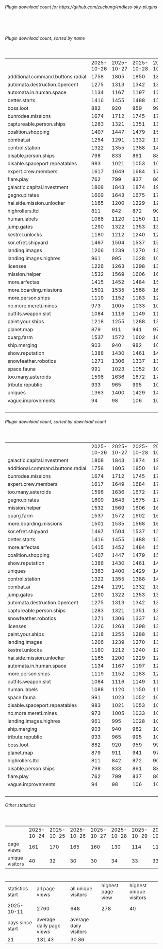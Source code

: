 <h6>Plugin download count for https://github.com/zuckung/endless-sky-plugins</h6><br>
<br>
<h6>Plugin download count, sorted by name</h6><sub><sup><br>
<table>
	<tr>
		<td></td>
		<td>2025-10-26</td>
		<td>2025-10-27</td>
		<td>2025-10-28</td>
		<td>2025-10-29</td>
		<td>2025-10-30</td>
		<td>2025-10-31</td>
		<td>2025-11-01</td>
		<td>today +</td>
	</tr>
	<tr>
		<td>additional.command.buttons.radial</td>
		<td>1758</td>
		<td>1805</td>
		<td>1850</td>
		<td>1880</td>
		<td>1914</td>
		<td>1961</td>
		<td>1997</td>
		<td>+ 36</td>
	</tr>
	<tr>
		<td>automata.destruction.0percent</td>
		<td>1275</td>
		<td>1313</td>
		<td>1342</td>
		<td>1373</td>
		<td>1403</td>
		<td>1443</td>
		<td>1475</td>
		<td>+ 32</td>
	</tr>
	<tr>
		<td>automata.in.human.space</td>
		<td>1134</td>
		<td>1167</td>
		<td>1197</td>
		<td>1225</td>
		<td>1256</td>
		<td>1293</td>
		<td>1320</td>
		<td>+ 27</td>
	</tr>
	<tr>
		<td>better.starts</td>
		<td>1416</td>
		<td>1455</td>
		<td>1488</td>
		<td>1524</td>
		<td>1562</td>
		<td>1603</td>
		<td>1641</td>
		<td>+ 38</td>
	</tr>
	<tr>
		<td>boss.loot</td>
		<td>882</td>
		<td>920</td>
		<td>959</td>
		<td>994</td>
		<td>1025</td>
		<td>1066</td>
		<td>1096</td>
		<td>+ 30</td>
	</tr>
	<tr>
		<td>bunrodea.missions</td>
		<td>1674</td>
		<td>1712</td>
		<td>1745</td>
		<td>1777</td>
		<td>1811</td>
		<td>1851</td>
		<td>1881</td>
		<td>+ 30</td>
	</tr>
	<tr>
		<td>captureable.person.ships</td>
		<td>1283</td>
		<td>1321</td>
		<td>1351</td>
		<td>1380</td>
		<td>1409</td>
		<td>1447</td>
		<td>1474</td>
		<td>+ 27</td>
	</tr>
	<tr>
		<td>coalition.shopping</td>
		<td>1407</td>
		<td>1447</td>
		<td>1479</td>
		<td>1509</td>
		<td>1543</td>
		<td>1581</td>
		<td>1610</td>
		<td>+ 29</td>
	</tr>
	<tr>
		<td>combat.ai</td>
		<td>1254</td>
		<td>1291</td>
		<td>1332</td>
		<td>1370</td>
		<td>1407</td>
		<td>1447</td>
		<td>1488</td>
		<td>+ 41</td>
	</tr>
	<tr>
		<td>control.station</td>
		<td>1322</td>
		<td>1355</td>
		<td>1388</td>
		<td>1421</td>
		<td>1450</td>
		<td>1487</td>
		<td>1516</td>
		<td>+ 29</td>
	</tr>
	<tr>
		<td>disable.person.ships</td>
		<td>798</td>
		<td>833</td>
		<td>861</td>
		<td>887</td>
		<td>918</td>
		<td>957</td>
		<td>981</td>
		<td>+ 24</td>
	</tr>
	<tr>
		<td>disable.spaceport.repeatables</td>
		<td>983</td>
		<td>1021</td>
		<td>1053</td>
		<td>1079</td>
		<td>1107</td>
		<td>1145</td>
		<td>1172</td>
		<td>+ 27</td>
	</tr>
	<tr>
		<td>expert.crew.members</td>
		<td>1617</td>
		<td>1649</td>
		<td>1684</td>
		<td>1720</td>
		<td>1758</td>
		<td>1799</td>
		<td>1829</td>
		<td>+ 30</td>
	</tr>
	<tr>
		<td>flare.play</td>
		<td>762</td>
		<td>799</td>
		<td>837</td>
		<td>869</td>
		<td>900</td>
		<td>937</td>
		<td>964</td>
		<td>+ 27</td>
	</tr>
	<tr>
		<td>galactic.capital.investment</td>
		<td>1808</td>
		<td>1843</td>
		<td>1874</td>
		<td>1908</td>
		<td>1938</td>
		<td>1993</td>
		<td>2043</td>
		<td>+ 50</td>
	</tr>
	<tr>
		<td>gegno.pirates</td>
		<td>1609</td>
		<td>1643</td>
		<td>1675</td>
		<td>1704</td>
		<td>1736</td>
		<td>1776</td>
		<td>1806</td>
		<td>+ 30</td>
	</tr>
	<tr>
		<td>hai.side.mission.unlocker</td>
		<td>1165</td>
		<td>1200</td>
		<td>1229</td>
		<td>1258</td>
		<td>1289</td>
		<td>1326</td>
		<td>1352</td>
		<td>+ 26</td>
	</tr>
	<tr>
		<td>highrollers.ltd</td>
		<td>811</td>
		<td>842</td>
		<td>872</td>
		<td>904</td>
		<td>937</td>
		<td>974</td>
		<td>1001</td>
		<td>+ 27</td>
	</tr>
	<tr>
		<td>human.labels</td>
		<td>1088</td>
		<td>1120</td>
		<td>1150</td>
		<td>1183</td>
		<td>1212</td>
		<td>1253</td>
		<td>1282</td>
		<td>+ 29</td>
	</tr>
	<tr>
		<td>jump.gates</td>
		<td>1290</td>
		<td>1322</td>
		<td>1353</td>
		<td>1381</td>
		<td>1410</td>
		<td>1455</td>
		<td>1483</td>
		<td>+ 28</td>
	</tr>
	<tr>
		<td>kestrel.unlocks</td>
		<td>1180</td>
		<td>1212</td>
		<td>1240</td>
		<td>1277</td>
		<td>1307</td>
		<td>1344</td>
		<td>1373</td>
		<td>+ 29</td>
	</tr>
	<tr>
		<td>kor.efret.shipyard</td>
		<td>1467</td>
		<td>1504</td>
		<td>1537</td>
		<td>1571</td>
		<td>1601</td>
		<td>1639</td>
		<td>1669</td>
		<td>+ 30</td>
	</tr>
	<tr>
		<td>landing.images</td>
		<td>1206</td>
		<td>1239</td>
		<td>1270</td>
		<td>1304</td>
		<td>1335</td>
		<td>1375</td>
		<td>1403</td>
		<td>+ 28</td>
	</tr>
	<tr>
		<td>landing.images.highres</td>
		<td>961</td>
		<td>995</td>
		<td>1028</td>
		<td>1057</td>
		<td>1089</td>
		<td>1125</td>
		<td>1152</td>
		<td>+ 27</td>
	</tr>
	<tr>
		<td>licenses</td>
		<td>1226</td>
		<td>1263</td>
		<td>1298</td>
		<td>1335</td>
		<td>1369</td>
		<td>1419</td>
		<td>1454</td>
		<td>+ 35</td>
	</tr>
	<tr>
		<td>mission.helper</td>
		<td>1532</td>
		<td>1569</td>
		<td>1606</td>
		<td>1642</td>
		<td>1688</td>
		<td>1725</td>
		<td>1762</td>
		<td>+ 37</td>
	</tr>
	<tr>
		<td>more.arfectas</td>
		<td>1415</td>
		<td>1452</td>
		<td>1484</td>
		<td>1518</td>
		<td>1547</td>
		<td>1588</td>
		<td>1617</td>
		<td>+ 29</td>
	</tr>
	<tr>
		<td>more.boarding.missions</td>
		<td>1501</td>
		<td>1535</td>
		<td>1568</td>
		<td>1605</td>
		<td>1639</td>
		<td>1680</td>
		<td>1709</td>
		<td>+ 29</td>
	</tr>
	<tr>
		<td>more.person.ships</td>
		<td>1119</td>
		<td>1152</td>
		<td>1183</td>
		<td>1212</td>
		<td>1245</td>
		<td>1281</td>
		<td>1308</td>
		<td>+ 27</td>
	</tr>
	<tr>
		<td>no.more.mereti.mines</td>
		<td>973</td>
		<td>1005</td>
		<td>1033</td>
		<td>1061</td>
		<td>1094</td>
		<td>1131</td>
		<td>1157</td>
		<td>+ 26</td>
	</tr>
	<tr>
		<td>outfits.weapon.slot</td>
		<td>1084</td>
		<td>1116</td>
		<td>1149</td>
		<td>1184</td>
		<td>1215</td>
		<td>1253</td>
		<td>1288</td>
		<td>+ 35</td>
	</tr>
	<tr>
		<td>paint.your.ships</td>
		<td>1218</td>
		<td>1255</td>
		<td>1288</td>
		<td>1323</td>
		<td>1354</td>
		<td>1396</td>
		<td>1422</td>
		<td>+ 26</td>
	</tr>
	<tr>
		<td>planet.map</td>
		<td>879</td>
		<td>911</td>
		<td>941</td>
		<td>971</td>
		<td>999</td>
		<td>1038</td>
		<td>1062</td>
		<td>+ 24</td>
	</tr>
	<tr>
		<td>quarg.farm</td>
		<td>1537</td>
		<td>1572</td>
		<td>1602</td>
		<td>1635</td>
		<td>1667</td>
		<td>1706</td>
		<td>1735</td>
		<td>+ 29</td>
	</tr>
	<tr>
		<td>ship.merging</td>
		<td>903</td>
		<td>940</td>
		<td>982</td>
		<td>1020</td>
		<td>1056</td>
		<td>1098</td>
		<td>1140</td>
		<td>+ 42</td>
	</tr>
	<tr>
		<td>show.reputation</td>
		<td>1388</td>
		<td>1430</td>
		<td>1461</td>
		<td>1489</td>
		<td>1527</td>
		<td>1564</td>
		<td>1592</td>
		<td>+ 28</td>
	</tr>
	<tr>
		<td>snowfeather.robotics</td>
		<td>1271</td>
		<td>1306</td>
		<td>1337</td>
		<td>1368</td>
		<td>1399</td>
		<td>1439</td>
		<td>1470</td>
		<td>+ 31</td>
	</tr>
	<tr>
		<td>space.fauna</td>
		<td>991</td>
		<td>1023</td>
		<td>1052</td>
		<td>1081</td>
		<td>1117</td>
		<td>1154</td>
		<td>1179</td>
		<td>+ 25</td>
	</tr>
	<tr>
		<td>too.many.asteroids</td>
		<td>1598</td>
		<td>1636</td>
		<td>1672</td>
		<td>1705</td>
		<td>1740</td>
		<td>1780</td>
		<td>1817</td>
		<td>+ 37</td>
	</tr>
	<tr>
		<td>tribute.republic</td>
		<td>933</td>
		<td>965</td>
		<td>995</td>
		<td>1023</td>
		<td>1053</td>
		<td>1091</td>
		<td>1118</td>
		<td>+ 27</td>
	</tr>
	<tr>
		<td>uniques</td>
		<td>1363</td>
		<td>1400</td>
		<td>1429</td>
		<td>1460</td>
		<td>1491</td>
		<td>1530</td>
		<td>1561</td>
		<td>+ 31</td>
	</tr>
	<tr>
		<td>vague.improvements</td>
		<td>94</td>
		<td>98</td>
		<td>106</td>
		<td>109</td>
		<td>112</td>
		<td>115</td>
		<td>117</td>
		<td>+ 2</td>
	</tr>
	<tr>
		<td></td>
		<td></td>
		<td></td>
		<td></td>
		<td></td>
		<td></td>
		<td></td>
		<td>59516</td>
		<td>1251</td>
	</tr>
</table>
</sub></sup>
<h6>Plugin download count, sorted by download count</h6><sub><sup><br>
<table>
	<tr>
		<td></td>
		<td>2025-10-26</td>
		<td>2025-10-27</td>
		<td>2025-10-28</td>
		<td>2025-10-29</td>
		<td>2025-10-30</td>
		<td>2025-10-31</td>
		<td>2025-11-01</td>
		<td>today +</td>
	</tr>
	<tr>
		<td>galactic.capital.investment</td>
		<td>1808</td>
		<td>1843</td>
		<td>1874</td>
		<td>1908</td>
		<td>1938</td>
		<td>1993</td>
		<td>2043</td>
		<td>+ 50</td>
	</tr>
	<tr>
		<td>additional.command.buttons.radial</td>
		<td>1758</td>
		<td>1805</td>
		<td>1850</td>
		<td>1880</td>
		<td>1914</td>
		<td>1961</td>
		<td>1997</td>
		<td>+ 36</td>
	</tr>
	<tr>
		<td>bunrodea.missions</td>
		<td>1674</td>
		<td>1712</td>
		<td>1745</td>
		<td>1777</td>
		<td>1811</td>
		<td>1851</td>
		<td>1881</td>
		<td>+ 30</td>
	</tr>
	<tr>
		<td>expert.crew.members</td>
		<td>1617</td>
		<td>1649</td>
		<td>1684</td>
		<td>1720</td>
		<td>1758</td>
		<td>1799</td>
		<td>1829</td>
		<td>+ 30</td>
	</tr>
	<tr>
		<td>too.many.asteroids</td>
		<td>1598</td>
		<td>1636</td>
		<td>1672</td>
		<td>1705</td>
		<td>1740</td>
		<td>1780</td>
		<td>1817</td>
		<td>+ 37</td>
	</tr>
	<tr>
		<td>gegno.pirates</td>
		<td>1609</td>
		<td>1643</td>
		<td>1675</td>
		<td>1704</td>
		<td>1736</td>
		<td>1776</td>
		<td>1806</td>
		<td>+ 30</td>
	</tr>
	<tr>
		<td>mission.helper</td>
		<td>1532</td>
		<td>1569</td>
		<td>1606</td>
		<td>1642</td>
		<td>1688</td>
		<td>1725</td>
		<td>1762</td>
		<td>+ 37</td>
	</tr>
	<tr>
		<td>quarg.farm</td>
		<td>1537</td>
		<td>1572</td>
		<td>1602</td>
		<td>1635</td>
		<td>1667</td>
		<td>1706</td>
		<td>1735</td>
		<td>+ 29</td>
	</tr>
	<tr>
		<td>more.boarding.missions</td>
		<td>1501</td>
		<td>1535</td>
		<td>1568</td>
		<td>1605</td>
		<td>1639</td>
		<td>1680</td>
		<td>1709</td>
		<td>+ 29</td>
	</tr>
	<tr>
		<td>kor.efret.shipyard</td>
		<td>1467</td>
		<td>1504</td>
		<td>1537</td>
		<td>1571</td>
		<td>1601</td>
		<td>1639</td>
		<td>1669</td>
		<td>+ 30</td>
	</tr>
	<tr>
		<td>better.starts</td>
		<td>1416</td>
		<td>1455</td>
		<td>1488</td>
		<td>1524</td>
		<td>1562</td>
		<td>1603</td>
		<td>1641</td>
		<td>+ 38</td>
	</tr>
	<tr>
		<td>more.arfectas</td>
		<td>1415</td>
		<td>1452</td>
		<td>1484</td>
		<td>1518</td>
		<td>1547</td>
		<td>1588</td>
		<td>1617</td>
		<td>+ 29</td>
	</tr>
	<tr>
		<td>coalition.shopping</td>
		<td>1407</td>
		<td>1447</td>
		<td>1479</td>
		<td>1509</td>
		<td>1543</td>
		<td>1581</td>
		<td>1610</td>
		<td>+ 29</td>
	</tr>
	<tr>
		<td>show.reputation</td>
		<td>1388</td>
		<td>1430</td>
		<td>1461</td>
		<td>1489</td>
		<td>1527</td>
		<td>1564</td>
		<td>1592</td>
		<td>+ 28</td>
	</tr>
	<tr>
		<td>uniques</td>
		<td>1363</td>
		<td>1400</td>
		<td>1429</td>
		<td>1460</td>
		<td>1491</td>
		<td>1530</td>
		<td>1561</td>
		<td>+ 31</td>
	</tr>
	<tr>
		<td>control.station</td>
		<td>1322</td>
		<td>1355</td>
		<td>1388</td>
		<td>1421</td>
		<td>1450</td>
		<td>1487</td>
		<td>1516</td>
		<td>+ 29</td>
	</tr>
	<tr>
		<td>combat.ai</td>
		<td>1254</td>
		<td>1291</td>
		<td>1332</td>
		<td>1370</td>
		<td>1407</td>
		<td>1447</td>
		<td>1488</td>
		<td>+ 41</td>
	</tr>
	<tr>
		<td>jump.gates</td>
		<td>1290</td>
		<td>1322</td>
		<td>1353</td>
		<td>1381</td>
		<td>1410</td>
		<td>1455</td>
		<td>1483</td>
		<td>+ 28</td>
	</tr>
	<tr>
		<td>automata.destruction.0percent</td>
		<td>1275</td>
		<td>1313</td>
		<td>1342</td>
		<td>1373</td>
		<td>1403</td>
		<td>1443</td>
		<td>1475</td>
		<td>+ 32</td>
	</tr>
	<tr>
		<td>captureable.person.ships</td>
		<td>1283</td>
		<td>1321</td>
		<td>1351</td>
		<td>1380</td>
		<td>1409</td>
		<td>1447</td>
		<td>1474</td>
		<td>+ 27</td>
	</tr>
	<tr>
		<td>snowfeather.robotics</td>
		<td>1271</td>
		<td>1306</td>
		<td>1337</td>
		<td>1368</td>
		<td>1399</td>
		<td>1439</td>
		<td>1470</td>
		<td>+ 31</td>
	</tr>
	<tr>
		<td>licenses</td>
		<td>1226</td>
		<td>1263</td>
		<td>1298</td>
		<td>1335</td>
		<td>1369</td>
		<td>1419</td>
		<td>1454</td>
		<td>+ 35</td>
	</tr>
	<tr>
		<td>paint.your.ships</td>
		<td>1218</td>
		<td>1255</td>
		<td>1288</td>
		<td>1323</td>
		<td>1354</td>
		<td>1396</td>
		<td>1422</td>
		<td>+ 26</td>
	</tr>
	<tr>
		<td>landing.images</td>
		<td>1206</td>
		<td>1239</td>
		<td>1270</td>
		<td>1304</td>
		<td>1335</td>
		<td>1375</td>
		<td>1403</td>
		<td>+ 28</td>
	</tr>
	<tr>
		<td>kestrel.unlocks</td>
		<td>1180</td>
		<td>1212</td>
		<td>1240</td>
		<td>1277</td>
		<td>1307</td>
		<td>1344</td>
		<td>1373</td>
		<td>+ 29</td>
	</tr>
	<tr>
		<td>hai.side.mission.unlocker</td>
		<td>1165</td>
		<td>1200</td>
		<td>1229</td>
		<td>1258</td>
		<td>1289</td>
		<td>1326</td>
		<td>1352</td>
		<td>+ 26</td>
	</tr>
	<tr>
		<td>automata.in.human.space</td>
		<td>1134</td>
		<td>1167</td>
		<td>1197</td>
		<td>1225</td>
		<td>1256</td>
		<td>1293</td>
		<td>1320</td>
		<td>+ 27</td>
	</tr>
	<tr>
		<td>more.person.ships</td>
		<td>1119</td>
		<td>1152</td>
		<td>1183</td>
		<td>1212</td>
		<td>1245</td>
		<td>1281</td>
		<td>1308</td>
		<td>+ 27</td>
	</tr>
	<tr>
		<td>outfits.weapon.slot</td>
		<td>1084</td>
		<td>1116</td>
		<td>1149</td>
		<td>1184</td>
		<td>1215</td>
		<td>1253</td>
		<td>1288</td>
		<td>+ 35</td>
	</tr>
	<tr>
		<td>human.labels</td>
		<td>1088</td>
		<td>1120</td>
		<td>1150</td>
		<td>1183</td>
		<td>1212</td>
		<td>1253</td>
		<td>1282</td>
		<td>+ 29</td>
	</tr>
	<tr>
		<td>space.fauna</td>
		<td>991</td>
		<td>1023</td>
		<td>1052</td>
		<td>1081</td>
		<td>1117</td>
		<td>1154</td>
		<td>1179</td>
		<td>+ 25</td>
	</tr>
	<tr>
		<td>disable.spaceport.repeatables</td>
		<td>983</td>
		<td>1021</td>
		<td>1053</td>
		<td>1079</td>
		<td>1107</td>
		<td>1145</td>
		<td>1172</td>
		<td>+ 27</td>
	</tr>
	<tr>
		<td>no.more.mereti.mines</td>
		<td>973</td>
		<td>1005</td>
		<td>1033</td>
		<td>1061</td>
		<td>1094</td>
		<td>1131</td>
		<td>1157</td>
		<td>+ 26</td>
	</tr>
	<tr>
		<td>landing.images.highres</td>
		<td>961</td>
		<td>995</td>
		<td>1028</td>
		<td>1057</td>
		<td>1089</td>
		<td>1125</td>
		<td>1152</td>
		<td>+ 27</td>
	</tr>
	<tr>
		<td>ship.merging</td>
		<td>903</td>
		<td>940</td>
		<td>982</td>
		<td>1020</td>
		<td>1056</td>
		<td>1098</td>
		<td>1140</td>
		<td>+ 42</td>
	</tr>
	<tr>
		<td>tribute.republic</td>
		<td>933</td>
		<td>965</td>
		<td>995</td>
		<td>1023</td>
		<td>1053</td>
		<td>1091</td>
		<td>1118</td>
		<td>+ 27</td>
	</tr>
	<tr>
		<td>boss.loot</td>
		<td>882</td>
		<td>920</td>
		<td>959</td>
		<td>994</td>
		<td>1025</td>
		<td>1066</td>
		<td>1096</td>
		<td>+ 30</td>
	</tr>
	<tr>
		<td>planet.map</td>
		<td>879</td>
		<td>911</td>
		<td>941</td>
		<td>971</td>
		<td>999</td>
		<td>1038</td>
		<td>1062</td>
		<td>+ 24</td>
	</tr>
	<tr>
		<td>highrollers.ltd</td>
		<td>811</td>
		<td>842</td>
		<td>872</td>
		<td>904</td>
		<td>937</td>
		<td>974</td>
		<td>1001</td>
		<td>+ 27</td>
	</tr>
	<tr>
		<td>disable.person.ships</td>
		<td>798</td>
		<td>833</td>
		<td>861</td>
		<td>887</td>
		<td>918</td>
		<td>957</td>
		<td>981</td>
		<td>+ 24</td>
	</tr>
	<tr>
		<td>flare.play</td>
		<td>762</td>
		<td>799</td>
		<td>837</td>
		<td>869</td>
		<td>900</td>
		<td>937</td>
		<td>964</td>
		<td>+ 27</td>
	</tr>
	<tr>
		<td>vague.improvements</td>
		<td>94</td>
		<td>98</td>
		<td>106</td>
		<td>109</td>
		<td>112</td>
		<td>115</td>
		<td>117</td>
		<td>+ 2</td>
	</tr>
	<tr>
		<td></td>
		<td></td>
		<td></td>
		<td></td>
		<td></td>
		<td></td>
		<td></td>
		<td>59516</td>
		<td>1251</td>
	</tr>
</table>
</sub></sup>
<h6>Other statistics</h6><sub><sup><br>
<table>
	<tr>
		<td> </td>
		<td>2025-10-24</td>
		<td>2025-10-25</td>
		<td>2025-10-26</td>
		<td>2025-10-27</td>
		<td>2025-10-28</td>
		<td>2025-10-29</td>
		<td>2025-10-30</td>
		<td>2025-10-31</td>
		<td>2025-11-01</td>
	</tr>
	<tr>
		<td>page views</td>
		<td>161</td>
		<td>170</td>
		<td>165</td>
		<td>160</td>
		<td>130</td>
		<td>114</td>
		<td>114</td>
		<td>81</td>
		<td>91</td>
	</tr>
	<tr>
		<td>unique visitors</td>
		<td>40</td>
		<td>32</td>
		<td>30</td>
		<td>30</td>
		<td>34</td>
		<td>33</td>
		<td>33</td>
		<td>26</td>
		<td>32</td>
	</tr>
</table>
<br>
<table>
	<tr>
		<td>statistics start</td>
		<td>all page views</td>
		<td>all unique visitors</td>
		<td>highest page view</td>
		<td>highest unique visitors</td>
	</tr>
	<tr>
		<td>2025-10-11</td>
		<td>2760</td>
		<td>648</td>
		<td>278</td>
		<td>40</td>
	</tr>
	<tr>
		<td>days since start</td>
		<td>average daily page views</td>
		<td>average daily visitors</td>
		<td></td>
		<td></td>
	</tr>
	<tr>
		<td>21</td>
		<td>131.43</td>
		<td>30.86</td>
		<td></td>
		<td></td>
	</tr>
</table>
</sub></sup>
